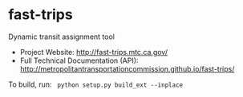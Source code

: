 # fast-trips
Dynamic transit assignment tool

 * Project Website: http://fast-trips.mtc.ca.gov/
 * Full Technical Documentation (API): http://metropolitantransportationcommission.github.io/fast-trips/

To build, run:
<code>
    python setup.py build_ext --inplace
</code>